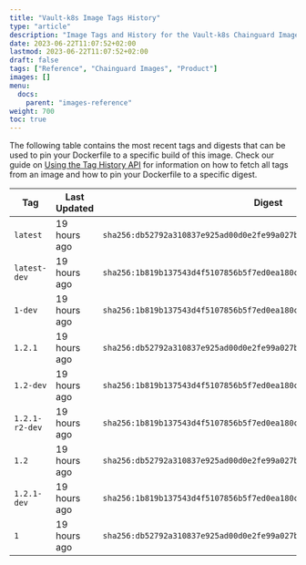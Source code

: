 ```yaml
---
title: "Vault-k8s Image Tags History"
type: "article"
description: "Image Tags and History for the Vault-k8s Chainguard Image"
date: 2023-06-22T11:07:52+02:00
lastmod: 2023-06-22T11:07:52+02:00
draft: false
tags: ["Reference", "Chainguard Images", "Product"]
images: []
menu:
  docs:
    parent: "images-reference"
weight: 700
toc: true
---
```


The following table contains the most recent tags and digests that can be used to pin your Dockerfile to a specific build of this image. Check our guide on [Using the Tag History API](/chainguard/chainguard-images/using-the-tag-history-api/) for information on how to fetch all tags from an image and how to pin your Dockerfile to a specific digest.

| Tag            | Last Updated | Digest                                                                    |
|----------------|--------------|---------------------------------------------------------------------------|
| `latest`       | 19 hours ago | `sha256:db52792a310837e925ad00d0e2fe99a027bdebca7ca0fab3f11c9267b3deeb5c` |
| `latest-dev`   | 19 hours ago | `sha256:1b819b137543d4f5107856b5f7ed0ea180c2b6d42e154a7cfc37ee40f127a0a8` |
| `1-dev`        | 19 hours ago | `sha256:1b819b137543d4f5107856b5f7ed0ea180c2b6d42e154a7cfc37ee40f127a0a8` |
| `1.2.1`        | 19 hours ago | `sha256:db52792a310837e925ad00d0e2fe99a027bdebca7ca0fab3f11c9267b3deeb5c` |
| `1.2-dev`      | 19 hours ago | `sha256:1b819b137543d4f5107856b5f7ed0ea180c2b6d42e154a7cfc37ee40f127a0a8` |
| `1.2.1-r2-dev` | 19 hours ago | `sha256:1b819b137543d4f5107856b5f7ed0ea180c2b6d42e154a7cfc37ee40f127a0a8` |
| `1.2`          | 19 hours ago | `sha256:db52792a310837e925ad00d0e2fe99a027bdebca7ca0fab3f11c9267b3deeb5c` |
| `1.2.1-dev`    | 19 hours ago | `sha256:1b819b137543d4f5107856b5f7ed0ea180c2b6d42e154a7cfc37ee40f127a0a8` |
| `1`            | 19 hours ago | `sha256:db52792a310837e925ad00d0e2fe99a027bdebca7ca0fab3f11c9267b3deeb5c` |
